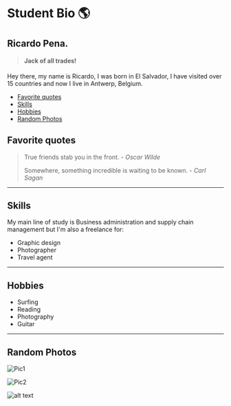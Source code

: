 # Student Bio :earth_americas:

## Ricardo Pena.

> #### Jack of all trades!

Hey there, my name is Ricardo, I was born in El Salvador, I have visited over 15
countries and now I live in Antwerp, Belgium.

- [Favorite quotes](#favorite-quotes)
- [Skills](#skills)
- [Hobbies](#hobbies)
- [Random Photos](#random-photos)

## Favorite quotes

> True friends stab you in the front. - _Oscar Wilde_
>
> Somewhere, something incredible is waiting to be known. - _Carl Sagan_

---

## Skills

My main line of study is Business administration and supply chain management but
I'm also a freelance for:

- Graphic design
- Photographer
- Travel agent

---

## Hobbies

- Surfing
- Reading
- Photography
- Guitar

---

## Random Photos

![Pic1](./assets/pic2.jpg)

![Pic2](./assets/pic4.jpg)

![alt text](./assets/pic7.jpg)
